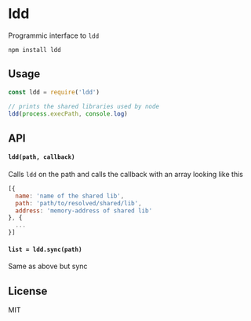 # ldd

Programmic interface to `ldd`

```
npm install ldd
```

## Usage

``` js
const ldd = require('ldd')

// prints the shared libraries used by node
ldd(process.execPath, console.log)
```

## API

#### `ldd(path, callback)`

Calls `ldd` on the path and calls the callback with an array looking like this

```js
[{
  name: 'name of the shared lib',
  path: 'path/to/resolved/shared/lib',
  address: 'memory-address of shared lib'
}, {
  ...
}]
```

#### `list = ldd.sync(path)`

Same as above but sync

## License

MIT
